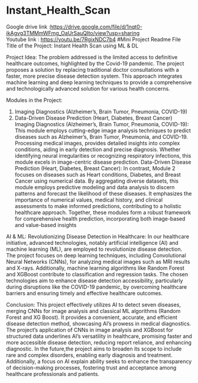 # Instant_Health_Scan

Google drive link :https://drive.google.com/file/d/1nqt0-ikAgvg3TMMmWFmg_OaUrSauQIto/view?usp=sharing <br>
Youtube link : https://youtu.be/7RgixNDC7b4
#Mini Project Readme File
Title of the Project: Instant Health Scan using ML & DL

Project Idea:
The problem addressed is the limited access to definitive healthcare outcomes, highlighted by the Covid-19 pandemic. The project proposes a solution by replacing traditional doctor consultations with a faster, more precise disease detection system. This approach integrates machine learning and deep learning techniques to provide a comprehensive and technologically advanced solution for various health concerns.

Modules in the Project:
1)	Imaging Diagnostics (Alzheimer’s, Brain Tumor, Pneumonia, COVID-19) 
2)	Data-Driven Disease Prediction (Heart, Diabetes, Breast Cancer) 
Imaging Diagnostics (Alzheimer’s, Brain Tumor, Pneumonia, COVID-19):
This module employs cutting-edge image analysis techniques to predict diseases such as Alzheimer’s, Brain Tumor, Pneumonia, and COVID-19. Processing medical images, provides detailed insights into complex conditions, aiding in early detection and precise diagnosis. Whether identifying neural irregularities or recognizing respiratory infections, this module excels in image-centric disease prediction. 
Data-Driven Disease Prediction (Heart, Diabetes, Breast Cancer):
In contrast, Module 2 focuses on diseases such as Heart conditions, Diabetes, and Breast Cancer using numerical data. By aggregating diverse datasets, this module employs predictive modeling and data analysis to discern patterns and forecast the likelihood of these diseases. It emphasizes the importance of numerical values, medical history, and clinical assessments to make informed predictions, contributing to a holistic healthcare approach. Together, these modules form a robust framework for comprehensive health prediction, incorporating both image-based and value-based insights

AI & ML: Revolutionizing Disease Detection in Healthcare:
In our healthcare initiative, advanced technologies, notably artificial intelligence (AI) and machine learning (ML), are employed to revolutionize disease detection. The project focuses on deep learning techniques, including Convolutional Neural Networks (CNNs), for analyzing medical images such as MRI results and X-rays. Additionally, machine learning algorithms like Random Forest and XGBoost contribute to classification and regression tasks. The chosen technologies aim to enhance disease detection accessibility, particularly during disruptions like the COVID-19 pandemic, by overcoming healthcare barriers and ensuring timely and effective healthcare outcomes.


Conclusion:
This project effectively utilizes AI to detect seven diseases, merging CNNs for image analysis and classical ML algorithms (Random Forest and XG Boost). It provides a convenient, accurate, and efficient disease detection method, showcasing AI’s prowess in medical diagnostics. The project’s application of CNNs in image analysis and XGBoost for structured data underlines AI’s versatility in healthcare, promising faster and more accessible disease detection, reducing report reliance, and enhancing diagnostic.
In the future,the project aims to broaden its scope to include rare and complex disorders, enabling early diagnosis and treatment. Additionally, a focus on AI explain ability seeks to enhance the transparency of decision-making processes, fostering trust and acceptance among healthcare professionals and patients.

